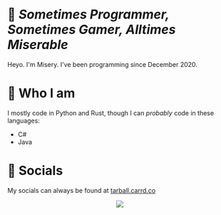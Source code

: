 # :wave: *Sometimes Programmer, Sometimes Gamer, Alltimes Miserable*
Heyo. I'm Misery. I've been programming since December 2020.

# :construction_worker: Who I am
I mostly code in Python and Rust, though I can *probably* code in these languages:
* C#
* Java

# :speech_balloon: Socials
My socials can always be found at [tarball.carrd.co](https://tarball.carrd.co/)

<!-- Lanyard Profile -->
<p align="center">
  <img src="https://lanyard-profile-readme.vercel.app/api/755257427968000065?idleMessage='Off%20to%20somewhere%20worth%20living%20:%3E'&theme=dark" onclick="window.location = 'https://discord.com/users/755257427968000065'"> 
</p>
